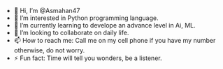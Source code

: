 - 👋 Hi, I’m @Asmahan47
- 👀 I’m interested in Python programming language.
- 🌱 I’m currently learning to develope an advance level in Ai, ML.
- 💞️ I’m looking to collaborate on daily life.
- 📫 How to reach me: Call me on my cell phone if you have my number otherwise, do not worry.
- ⚡ Fun fact: Time will tell you wonders, be a listener.

<!---
Asmahan47/Asmahan47 is a ✨ special ✨ repository because its `README.md` (this file) appears on your GitHub profile.
You can click the Preview link to take a look at your changes.
--->
